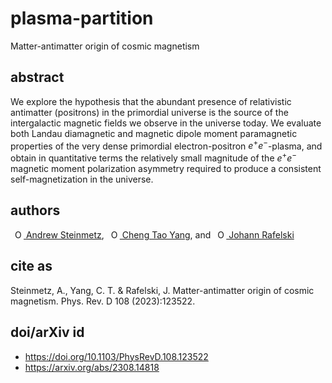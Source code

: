 # plasma-partition
Matter-antimatter origin of cosmic magnetism

## abstract
We explore the hypothesis that the abundant presence of relativistic antimatter (positrons) in the primordial universe is the source of the intergalactic magnetic fields we observe in the universe today. We evaluate both Landau diamagnetic and magnetic dipole moment paramagnetic properties of the very dense primordial electron-positron $e^{+}e^{-}$-plasma, and obtain in quantitative terms the relatively small magnitude of the $e^{+}e^{-}$ magnetic moment polarization asymmetry required to produce a consistent self-magnetization in the universe.
## authors
<a
id="cy-effective-orcid-url"
class="underline"
href="https://orcid.org/0000-0001-5474-2649"
target="orcid.widget"
rel="me noopener noreferrer"
style="vertical-align: top"><img
src="https://orcid.org/sites/default/files/images/orcid_16x16.png"
style="width: 1em; margin-inline-start: 0.5em"
alt="ORCID iD icon"/> Andrew Steinmetz</a>, <a
id="cy-effective-orcid-url"
class="underline"
href="https://orcid.org/0000-0001-5038-8427"
target="orcid.widget"
rel="me noopener noreferrer"
style="vertical-align: top"><img
src="https://orcid.org/sites/default/files/images/orcid_16x16.png"
style="width: 1em; margin-inline-start: 0.5em"
alt="ORCID iD icon"/> Cheng Tao Yang</a>, and <a
id="cy-effective-orcid-url"
class="underline"
href="https://orcid.org/0000-0001-8217-1484"
target="orcid.widget"
rel="me noopener noreferrer"
style="vertical-align: top"><img
src="https://orcid.org/sites/default/files/images/orcid_16x16.png"
style="width: 1em; margin-inline-start: 0.5em"
alt="ORCID iD icon"/> Johann Rafelski</a>

## cite as
Steinmetz, A., Yang, C. T. & Rafelski, J. Matter-antimatter origin of cosmic magnetism. Phys. Rev. D 108 (2023):123522.

## doi/arXiv id
- https://doi.org/10.1103/PhysRevD.108.123522
- https://arxiv.org/abs/2308.14818
